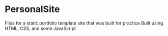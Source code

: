 # PersonalSite
Files for a static portfolio template site that was built for practice
Built using HTML, CSS, and some JavaScript
